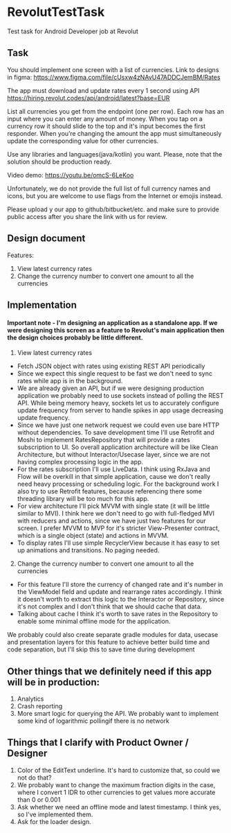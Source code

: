 # RevolutTestTask
Test task for Android Developer job at Revolut

## Task
You should implement one screen with a list of currencies. Link to designs in figma: 
https://www.figma.com/file/cUsxw4zNAvU47ADDCJemBM/Rates
 
The app must download and update rates every 1 second using API 
https://hiring.revolut.codes/api/android/latest?base=EUR 
 
List all currencies you get from the endpoint (one per row). Each row has an input where 
you can enter any amount of money. When you tap on a currency row it should slide to 
the top and it's input becomes the first responder. When you’re changing the amount 
the app must simultaneously update the corresponding value for other currencies. 
 
Use any libraries and languages(java/kotlin) you want. Please, note that the solution 
should be ​production ready. 
 
Video demo: ​https://youtu.be/omcS-6LeKoo  
 
Unfortunately, we do not provide the full list of full currency names and icons, but you 
are welcome to use flags from the Internet or emojis instead. 
 
Please​ upload y​ our​ app ​to ​github/bitbucket/etc. an​d make sure to provide public access 
after you share the link with us for review. 

## Design document
Features:
1. View latest currency rates
2. Change the currency number to convert one amount to all the currencies

## Implementation
#### Important note - I'm designing an application as a standalone app. If we were designing this screen as a feature to Revolut's main application then the design choices probably be little different.

1. View latest currency rates
  * Fetch JSON object with rates using existing REST API periodically
  * Since we expect this single request to be fast we don't need to sync rates while app is in the background.
  * We are already given an API, but if we were designing production application we probably need to use sockets instead of polling the REST API. While being memory heavy, sockets let us to accurately configure update frequency from server to handle spikes in app usage decreasing update frequency. 
  * Since we have just one network request we could even use bare HTTP without dependencies. To save development time I'll use Retrofit and Moshi to implement RatesRepository that will provide a rates subscription to UI. So overall application architecture will be like Clean Architecture, but without Interactor/Usecase layer, since we are not having complex processing logic in the app.
  * For the rates subscription I'll use LiveData. I think using RxJava and Flow will be overkill in that simple application, cause we don't really need heavy processing or scheduling logic. For the background work I also try to use Retrofit features, because referencing there some threading library will be too much for this app.
  * For view architecture I'll pick MVVM with single state (it will be little similar to MVI). I think here we don't need to go with full-fledged MVI with reducers and actions, since we have just two features for our screen. I prefer MVVM to MVP for it's stricter View-Presenter contract, which is a single object (state) and actions in MVVM.
  * To display rates I'll use simple RecyclerView because it has easy to set up animations and transitions. No paging needed.
    
2. Change the currency number to convert one amount to all the currencies
  * For this feature I'll store the currency of changed rate and it's number in the ViewModel field and update and rearrange rates accordingly. I think it doesn't worth to extract this logic to the Interactor or Repository, since it's not complex and I don't think that we should cache that data.
  * Talking about cache I think it's worth to save rates in the Repository to enable some minimal offline mode for the application.

We probably could also create separate gradle modules for data, usecase and presentation layers for this feature
to achieve better build time and code separation, but I'll skip this to save time during development
    
    
## Other things that we definitely need if this app will be in production:
1. Analytics
2. Crash reporting
3. More smart logic for querying the API. We probably want to implement some kind of logarithmic pollingif there is no network

## Things that I clarify with Product Owner / Designer
1. Color of the EditText underline. It's hard to customize that, so could we not do that?
2. We probably want to change the maximum fraction digits in the case, where I convert 1 IDR to other currencies to get values more accurate than 0 or 0.001
3. Ask whether we need an offline mode and latest timestamp. I think yes, so I've implemented them.
4. Ask for the loader design.